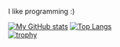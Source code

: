 I like programming :)

[![My GitHub stats](https://github-readme-stats.vercel.app/api?username=RoosterQMonee&theme=transparent)](https://github.com/anuraghazra/github-readme-stats)
[![Top Langs](https://github-readme-stats.vercel.app/api/top-langs/?username=RoosterQMonee&langs_count=3&theme=transparent)](https://github.com/anuraghazra/github-readme-stats)
<br>
[![trophy](https://github-profile-trophy.vercel.app/?username=RoosterQMonee&theme=darkhub)](https://github.com/ryo-ma/github-profile-trophy)
